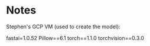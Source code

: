 # Notes

Stephen's GCP VM (used to create the model):

fastai=1.0.52
Pillow==6.1
torch==1.1.0
torchvision==0.3.0
